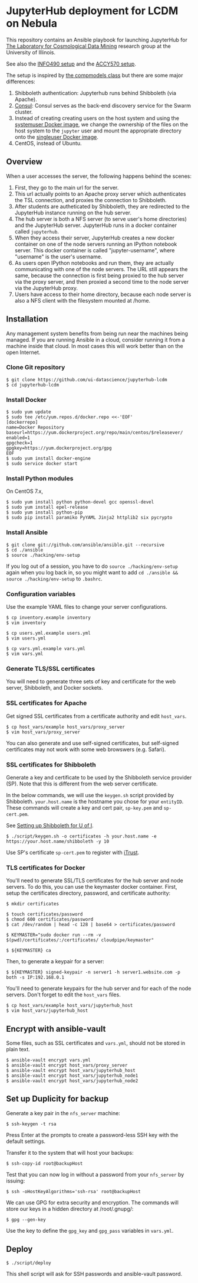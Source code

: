 # JupyterHub deployment for LCDM on Nebula

This repository contains an Ansible playbook for launching JupyterHub for
[The Laboratory for Cosmological Data Mining](http://ui-datascience.github.io/)
research group at the University of Illinois.

See also the [INFO490 setup](https://github.com/EdwardJKim/jupyterhub-info490)
and the [ACCY570 setup](https://github.com/edwardjkim/jupyterhub-accounting).

The setup is inspired by [the compmodels class](https://github.com/compmodels/jupyterhub-deploy)
but there are some major differences:

1.  Shibboleth authentication: Jupyterhub runs behind Shibboleth (via Apache).
2.  [Consul](https://www.consul.io/): Consul serves as the back-end discovery service
    for the Swarm cluster.
3.  Instead of creating creating users on the host system and using the
    [systemuser Docker image](https://github.com/jupyter/dockerspawner/tree/master/systemuser),
    we change the ownership of the files on the host system to the `jupyter` user and mount
    the appropriate directory onto the
    [singleuser Docker image](https://github.com/jupyter/dockerspawner/tree/master/singleuser).
4.  CentOS, instead of Ubuntu.

## Overview

When a user accesses the server, the following happens behind the scenes:

1.  First, they go to the main url for the server.
2.  This url actually points to an Apache proxy server which authenticates the TSL connection,
    and proxies the connection to Shibboleth.
3.  After students are autheticated by Shibboleth, they are redirected to the JupyterHub instance
running on the hub server. 
4.  The hub server is both a NFS server (to serve user's home directories) and the JupyterHub server.
    JupyterHub runs in a docker container called `jupyterhub`.
5.  When they access their server, JupyterHub creates a new docker container on one of the node servers
    running an IPython notebook server.
    This docker container is called "jupyter-username", where "username" is the user's username.
6.  As users open IPython notebooks and run them, they are actually communicating
    with one of the node servers.
    The URL still appears the same, because the connection is first being proxied to the hub server
    via the proxy server, and then proxied a second time to the node server via the JupyterHub proxy.
7.  Users have access to their home directory, because each node server is also a NFS client
    with the filesystem mounted at /home.

## Installation

Any management system benefits from being run near the machines being managed.
If you are running Ansible in a cloud, consider running it from a machine inside that cloud.
In most cases this will work better than on the open Internet.

### Clone Git repository

```shell
$ git clone https://github.com/ui-datascience/jupyterhub-lcdm
$ cd jupyterhub-lcdm
```

### Install Docker

```shell
$ sudo yum update
$ sudo tee /etc/yum.repos.d/docker.repo <<-'EOF'
[dockerrepo]
name=Docker Repository
baseurl=https://yum.dockerproject.org/repo/main/centos/$releasever/
enabled=1
gpgcheck=1
gpgkey=https://yum.dockerproject.org/gpg
EOF
$ sudo yum install docker-engine
$ sudo service docker start
```

### Install Python modules

On CentOS 7.x,

```shell
$ sudo yum install python python-devel gcc openssl-devel
$ sudo yum install epel-release
$ sudo yum install python-pip
$ sudo pip install paramiko PyYAML Jinja2 httplib2 six pycrypto
```

### Install Ansible

```shell
$ git clone git://github.com/ansible/ansible.git --recursive
$ cd ./ansible
$ source ./hacking/env-setup
```

If you log out of a session, you have to do `source ./hacking/env-setup` again
when you log back in, so you might want to add `cd ./ansible && source ./hacking/env-setup` to
`.bashrc`.

### Configuration variables

Use the example YAML files to change your server configurations.

```shell
$ cp inventory.example inventory
$ vim inventory
```

```shell
$ cp users.yml.example users.yml
$ vim users.yml
```

```shell
$ cp vars.yml.example vars.yml
$ vim vars.yml
```

### Generate TLS/SSL certificates

You will need to generate three sets of key and certificate for the web server,
Shibboleth, and Docker sockets.

### SSL certificates for Apache

Get signed SSL certificates from a certificate authority and edit `host_vars`.

```shell
$ cp host_vars/example host_vars/proxy_server
$ vim host_vars/proxy_server
```

You can also generate and use self-signed certificates, but self-signed certificates
may not work with some web browswers (e.g. Safari).

### SSL certificates for Shibboleth

Generate a key and certificate to be used by the Shibboleth service provider (SP).
Note that this is different from the web server certificate.

In the below commands, we will use the `keygen.sh` script provided by Shibboleth.
`your.host.name` is the hostname you chose for your `entityID`.
These commands will create a key and cert pair, `sp-key.pem` and `sp-cert.pem`.

See [Setting up Shibboleth for U of I](https://answers.uillinois.edu/illinois/48459).

```shell
$ ./script/keygen.sh -o certificates -h your.host.name -e https://your.host.name/shibboleth -y 10
```

Use SP's certificate `sp-cert.pem` to register with [iTrust](https://itrust.illinois.edu/federationregistry/).

### TLS certificates for Docker

You'll need to generate SSL/TLS certificates for the hub server and node servers.
To do this, you can use the keymaster docker container.
First, setup the certificates directory, password, and certificate authority:

```shell
$ mkdir certificates

$ touch certificates/password
$ chmod 600 certificates/password
$ cat /dev/random | head -c 128 | base64 > certificates/password

$ KEYMASTER="sudo docker run --rm -v $(pwd)/certificates/:/certificates/ cloudpipe/keymaster"

$ ${KEYMASTER} ca
```

Then, to generate a keypair for a server:

```shell
$ ${KEYMASTER} signed-keypair -n server1 -h server1.website.com -p both -s IP:192.168.0.1
```

You'll need to generate keypairs for the hub server and for each of the node servers.
Don't forget to edit the `host_vars` files.

```shell
$ cp host_vars/example host_vars/jupyterhub_host
$ vim host_vars/jupyterhub_host
```
## Encrypt with ansible-vault

Some files, such as SSL certificates and `vars.yml`, should not be stored in plain text.

```shell
$ ansible-vault encrypt vars.yml
$ ansible-vault encrypt host_vars/proxy_server
$ ansible-vault encrypt host_vars/jupyterhub_host
$ ansible-vault encrypt host_vars/jupyterhub_node1
$ ansible-vault encrypt host_vars/jupyterhub_node2
```

## Set up Duplicity for backup

Generate a key pair in the `nfs_server` machine:

```shell
$ ssh-keygen -t rsa
```

Press Enter at the prompts to create a password-less SSH key with the default settings.

Transfer it to the system that will host your backups:

```shell
$ ssh-copy-id root@backupHost
```

Test that you can now log in without a password from your `nfs_server` by issuing:

```shell
$ ssh -oHostKeyAlgorithms='ssh-rsa' root@backupHost
```

We can use GPG for extra security and encryption. The commands will store our keys in a hidden directory at /root/.gnupg/:

```shell
$ gpg --gen-key
```

Use the key to define the `gpg_key` and `gpg_pass` variables in `vars.yml`.

## Deploy

```shell
$ ./script/deploy
```

This shell script will ask for SSH passwords and ansible-vault password.
